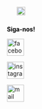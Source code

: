 

<style type="text/css">
  


</style>

<!DOCTYPE html>
<html>
<head>
  <title></title>
</head>
<body>

<div style="width: 100%; display: flex; justify-content: center; flex-direction: column;align-items: center; ">
  
<a target="_blank" width="100%" href="https://www.gogogostore.pt/"><img style="width: 100%;" src="https://i.imgur.com/9KSVOtb.jpg"></a>

<div class="social" style="display: block; z-index: 1000;">
    <h3 class="textbot cash" style="font-size:0.875rem; color: black; margin-top: 10px; text-align: center;">Siga-nos!</h3>
<a target="_blank" href="https://www.facebook.com/gogogostore/"><img style="width: 40px; margin-right: 10px;" src="https://d33wubrfki0l68.cloudfront.net/b69163b77a7a7ab39e230f3f85950dca48d2344a/b4b2c/assets/images/facebook.png" alt="facebook"></a>

<a target="_blank" href="https://www.instagram.com/gogogostore/"><img style="width: 40px; margin-right: 10px;" src="https://d33wubrfki0l68.cloudfront.net/fca4e404ef16a3e9560dea6985782810c3859242/edeb7/assets/images/instagram.png" alt="instagram"></a>

<a href="mailto:gogogostore@hotmail.com"><img style="width: 40px; margin-right: 10px;" src="https://d33wubrfki0l68.cloudfront.net/84ce720f01459c936a731c72a9de0711a06ff183/15b2c/assets/images/mail.png" alt="mail"></a>
</div>

</div>

</body>
</html>